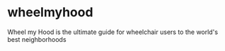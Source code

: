 # wheelmyhood
Wheel my Hood is the ultimate guide for wheelchair users to the world's best neighborhoods
